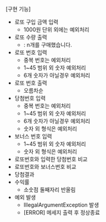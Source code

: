 [구현 기능]
* 로또 구입 금액 입력
  * 1000원 단위 외에는 예외처리
* 로또 수량 출력 
  * : n개를 구매했습니다. 
* 로또 번호 입력
  * 중복 번호는 예외처리
  * 1~45 범위 외 숫자 예외처리
  * 6개 숫자가 아닐경우 예외처리
* 로또 번호 출력
  * 오름차순
* 당첨번호 입력
  * 중복 번호는 예외처리
  * 1~45 범위 외 숫자 예외처리
  * 6개 숫자가 아닐경우 예외처리
  * 숫자 외 형식은 예외처리
* 보너스 번호 입력
  * 1~45 범위 외 숫자 예외처리
  * 숫자 외 형식은 예외처리
* 로또번호와 입력한 당첨번호 비교
* 로또번호와 보너스번호 비교
* 당첨결과 
* 수익률
  * 소숫점 둘째자리 반올림
* 예외 발생
  * IllegalArgumentException 발생
  * [ERROR] 메세지 출력 후 정상종료
  